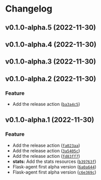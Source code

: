 # Changelog

<!--next-version-placeholder-->

## v0.1.0-alpha.5 (2022-11-30)


## v0.1.0-alpha.4 (2022-11-30)


## v0.1.0-alpha.3 (2022-11-30)


## v0.1.0-alpha.2 (2022-11-30)
### Feature
* Add the release action ([`ba3a4c5`](https://github.com/ForestAdmin/agent-python/commit/ba3a4c5c37131e45e192b5481af9409532604ebb))

## v0.1.0-alpha.1 (2022-11-30)
### Feature
* Add the release action ([`fa023aa`](https://github.com/ForestAdmin/agent-python/commit/fa023aab3466cb56d2cf8f93d68ce8475fb2cf66))
* Add the release action ([`3a5405c`](https://github.com/ForestAdmin/agent-python/commit/3a5405c76f8f7c3ddb044699d849e19924c1ac04))
* Add the release action ([`fd83ff7`](https://github.com/ForestAdmin/agent-python/commit/fd83ff791e36933e7d4035b60a567acdf7d432cc))
* **stats:** Add the stats resources ([`b39763f`](https://github.com/ForestAdmin/agent-python/commit/b39763f27745cdcaf721d3cd1a23fe46a57b2b79))
* Flask-agent first alpha version ([`6a0a644`](https://github.com/ForestAdmin/agent-python/commit/6a0a644a587022cf38cd9836073835172c1ffb4b))
* Flask-agent first alpha version ([`c6e369c`](https://github.com/ForestAdmin/agent-python/commit/c6e369c0949192aac052d61abcf498cadda23a14))

